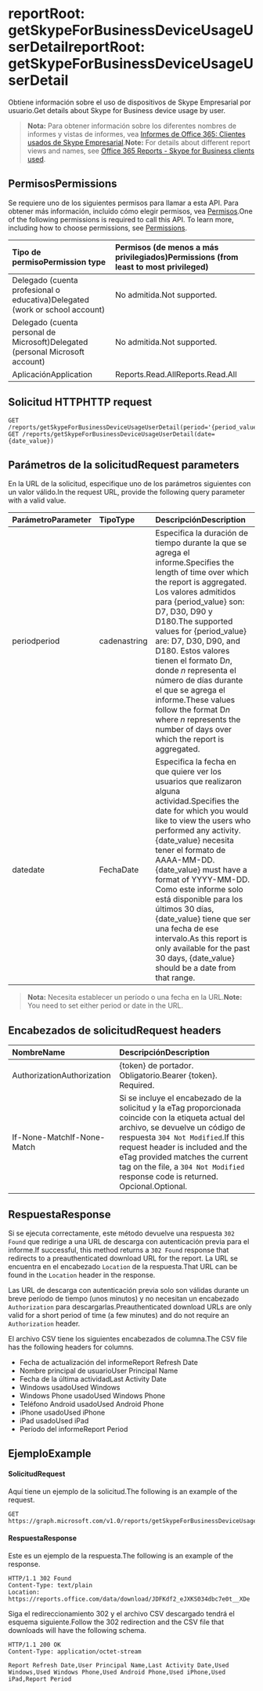 # <a name="reportroot-getskypeforbusinessdeviceusageuserdetail"></a><span data-ttu-id="a4d59-101">reportRoot: getSkypeForBusinessDeviceUsageUserDetail</span><span class="sxs-lookup"><span data-stu-id="a4d59-101">reportRoot: getSkypeForBusinessDeviceUsageUserDetail</span></span>

<span data-ttu-id="a4d59-102">Obtiene información sobre el uso de dispositivos de Skype Empresarial por usuario.</span><span class="sxs-lookup"><span data-stu-id="a4d59-102">Get details about Skype for Business device usage by user.</span></span>

> <span data-ttu-id="a4d59-103">**Nota:** Para obtener información sobre los diferentes nombres de informes y vistas de informes, vea [Informes de Office 365: Clientes usados de Skype Empresarial](https://support.office.com/client/Skype-for-Business-clients-used-b9019c36-034f-40c7-acb0-c2a0400b03c3).</span><span class="sxs-lookup"><span data-stu-id="a4d59-103">**Note:** For details about different report views and names, see [Office 365 Reports - Skype for Business clients used](https://support.office.com/client/Skype-for-Business-clients-used-b9019c36-034f-40c7-acb0-c2a0400b03c3).</span></span>

## <a name="permissions"></a><span data-ttu-id="a4d59-104">Permisos</span><span class="sxs-lookup"><span data-stu-id="a4d59-104">Permissions</span></span>

<span data-ttu-id="a4d59-p101">Se requiere uno de los siguientes permisos para llamar a esta API. Para obtener más información, incluido cómo elegir permisos, vea [Permisos](../../../concepts/permissions_reference.md).</span><span class="sxs-lookup"><span data-stu-id="a4d59-p101">One of the following permissions is required to call this API. To learn more, including how to choose permissions, see [Permissions](../../../concepts/permissions_reference.md).</span></span>

| <span data-ttu-id="a4d59-107">Tipo de permiso</span><span class="sxs-lookup"><span data-stu-id="a4d59-107">Permission type</span></span>                        | <span data-ttu-id="a4d59-108">Permisos (de menos a más privilegiados)</span><span class="sxs-lookup"><span data-stu-id="a4d59-108">Permissions (from least to most privileged)</span></span> |
| :------------------------------------- | :--------------------------------------- |
| <span data-ttu-id="a4d59-109">Delegado (cuenta profesional o educativa)</span><span class="sxs-lookup"><span data-stu-id="a4d59-109">Delegated (work or school account)</span></span>     | <span data-ttu-id="a4d59-110">No admitida.</span><span class="sxs-lookup"><span data-stu-id="a4d59-110">Not supported.</span></span>                           |
| <span data-ttu-id="a4d59-111">Delegado (cuenta personal de Microsoft)</span><span class="sxs-lookup"><span data-stu-id="a4d59-111">Delegated (personal Microsoft account)</span></span> | <span data-ttu-id="a4d59-112">No admitida.</span><span class="sxs-lookup"><span data-stu-id="a4d59-112">Not supported.</span></span>                           |
| <span data-ttu-id="a4d59-113">Aplicación</span><span class="sxs-lookup"><span data-stu-id="a4d59-113">Application</span></span>                            | <span data-ttu-id="a4d59-114">Reports.Read.All</span><span class="sxs-lookup"><span data-stu-id="a4d59-114">Reports.Read.All</span></span>                         |

## <a name="http-request"></a><span data-ttu-id="a4d59-115">Solicitud HTTP</span><span class="sxs-lookup"><span data-stu-id="a4d59-115">HTTP request</span></span>

<!-- { "blockType": "ignored" } --> 

```http
GET /reports/getSkypeForBusinessDeviceUsageUserDetail(period='{period_value}')
GET /reports/getSkypeForBusinessDeviceUsageUserDetail(date={date_value})
```

## <a name="request-parameters"></a><span data-ttu-id="a4d59-116">Parámetros de la solicitud</span><span class="sxs-lookup"><span data-stu-id="a4d59-116">Request parameters</span></span>

<span data-ttu-id="a4d59-117">En la URL de la solicitud, especifique uno de los parámetros siguientes con un valor válido.</span><span class="sxs-lookup"><span data-stu-id="a4d59-117">In the request URL, provide the following query parameter with a valid value.</span></span>

| <span data-ttu-id="a4d59-118">Parámetro</span><span class="sxs-lookup"><span data-stu-id="a4d59-118">Parameter</span></span> | <span data-ttu-id="a4d59-119">Tipo</span><span class="sxs-lookup"><span data-stu-id="a4d59-119">Type</span></span>   | <span data-ttu-id="a4d59-120">Descripción</span><span class="sxs-lookup"><span data-stu-id="a4d59-120">Description</span></span>                              |
| :-------- | :----- | :--------------------------------------- |
| <span data-ttu-id="a4d59-121">period</span><span class="sxs-lookup"><span data-stu-id="a4d59-121">period</span></span>    | <span data-ttu-id="a4d59-122">cadena</span><span class="sxs-lookup"><span data-stu-id="a4d59-122">string</span></span> | <span data-ttu-id="a4d59-123">Especifica la duración de tiempo durante la que se agrega el informe.</span><span class="sxs-lookup"><span data-stu-id="a4d59-123">Specifies the length of time over which the report is aggregated.</span></span> <span data-ttu-id="a4d59-124">Los valores admitidos para {period_value} son: D7, D30, D90 y D180.</span><span class="sxs-lookup"><span data-stu-id="a4d59-124">The supported values for {period_value} are: D7, D30, D90, and D180.</span></span> <span data-ttu-id="a4d59-125">Estos valores tienen el formato D*n*, donde *n* representa el número de días durante el que se agrega el informe.</span><span class="sxs-lookup"><span data-stu-id="a4d59-125">These values follow the format D*n* where *n* represents the number of days over which the report is aggregated.</span></span> |
| <span data-ttu-id="a4d59-126">date</span><span class="sxs-lookup"><span data-stu-id="a4d59-126">date</span></span>      | <span data-ttu-id="a4d59-127">Fecha</span><span class="sxs-lookup"><span data-stu-id="a4d59-127">Date</span></span>   | <span data-ttu-id="a4d59-128">Especifica la fecha en que quiere ver los usuarios que realizaron alguna actividad.</span><span class="sxs-lookup"><span data-stu-id="a4d59-128">Specifies the date for which you would like to view the users who performed any activity.</span></span> <span data-ttu-id="a4d59-129">{date_value} necesita tener el formato de AAAA-MM-DD.</span><span class="sxs-lookup"><span data-stu-id="a4d59-129">{date_value} must have a format of YYYY-MM-DD.</span></span> <span data-ttu-id="a4d59-130">Como este informe solo está disponible para los últimos 30 días, {date_value} tiene que ser una fecha de ese intervalo.</span><span class="sxs-lookup"><span data-stu-id="a4d59-130">As this report is only available for the past 30 days, {date_value} should be a date from that range.</span></span> |

> <span data-ttu-id="a4d59-131">**Nota:** Necesita establecer un período o una fecha en la URL.</span><span class="sxs-lookup"><span data-stu-id="a4d59-131">**Note:** You need to set either period or date in the URL.</span></span>

## <a name="request-headers"></a><span data-ttu-id="a4d59-132">Encabezados de solicitud</span><span class="sxs-lookup"><span data-stu-id="a4d59-132">Request headers</span></span>

| <span data-ttu-id="a4d59-133">Nombre</span><span class="sxs-lookup"><span data-stu-id="a4d59-133">Name</span></span>          | <span data-ttu-id="a4d59-134">Descripción</span><span class="sxs-lookup"><span data-stu-id="a4d59-134">Description</span></span>               |
| :------------ | :------------------------ |
| <span data-ttu-id="a4d59-135">Authorization</span><span class="sxs-lookup"><span data-stu-id="a4d59-135">Authorization</span></span> | <span data-ttu-id="a4d59-p104">{token} de portador. Obligatorio.</span><span class="sxs-lookup"><span data-stu-id="a4d59-p104">Bearer {token}. Required.</span></span> |
| <span data-ttu-id="a4d59-138">If-None-Match</span><span class="sxs-lookup"><span data-stu-id="a4d59-138">If-None-Match</span></span> | <span data-ttu-id="a4d59-139">Si se incluye el encabezado de la solicitud y la eTag proporcionada coincide con la etiqueta actual del archivo, se devuelve un código de respuesta `304 Not Modified`.</span><span class="sxs-lookup"><span data-stu-id="a4d59-139">If this request header is included and the eTag provided matches the current tag on the file, a `304 Not Modified` response code is returned.</span></span> <span data-ttu-id="a4d59-140">Opcional.</span><span class="sxs-lookup"><span data-stu-id="a4d59-140">Optional.</span></span> |

## <a name="response"></a><span data-ttu-id="a4d59-141">Respuesta</span><span class="sxs-lookup"><span data-stu-id="a4d59-141">Response</span></span>

<span data-ttu-id="a4d59-142">Si se ejecuta correctamente, este método devuelve una respuesta `302 Found` que redirige a una URL de descarga con autenticación previa para el informe.</span><span class="sxs-lookup"><span data-stu-id="a4d59-142">If successful, this method returns a `302 Found` response that redirects to a preauthenticated download URL for the report.</span></span> <span data-ttu-id="a4d59-143">La URL se encuentra en el encabezado `Location` de la respuesta.</span><span class="sxs-lookup"><span data-stu-id="a4d59-143">That URL can be found in the `Location` header in the response.</span></span>

<span data-ttu-id="a4d59-144">Las URL de descarga con autenticación previa solo son válidas durante un breve período de tiempo (unos minutos) y no necesitan un encabezado `Authorization` para descargarlas.</span><span class="sxs-lookup"><span data-stu-id="a4d59-144">Preauthenticated download URLs are only valid for a short period of time (a few minutes) and do not require an `Authorization` header.</span></span>

<span data-ttu-id="a4d59-145">El archivo CSV tiene los siguientes encabezados de columna.</span><span class="sxs-lookup"><span data-stu-id="a4d59-145">The CSV file has the following headers for columns.</span></span>

- <span data-ttu-id="a4d59-146">Fecha de actualización del informe</span><span class="sxs-lookup"><span data-stu-id="a4d59-146">Report Refresh Date</span></span>
- <span data-ttu-id="a4d59-147">Nombre principal de usuario</span><span class="sxs-lookup"><span data-stu-id="a4d59-147">User Principal Name</span></span>
- <span data-ttu-id="a4d59-148">Fecha de la última actividad</span><span class="sxs-lookup"><span data-stu-id="a4d59-148">Last Activity Date</span></span>
- <span data-ttu-id="a4d59-149">Windows usado</span><span class="sxs-lookup"><span data-stu-id="a4d59-149">Used Windows</span></span>
- <span data-ttu-id="a4d59-150">Windows Phone usado</span><span class="sxs-lookup"><span data-stu-id="a4d59-150">Used Windows Phone</span></span>
- <span data-ttu-id="a4d59-151">Teléfono Android usado</span><span class="sxs-lookup"><span data-stu-id="a4d59-151">Used Android Phone</span></span>
- <span data-ttu-id="a4d59-152">iPhone usado</span><span class="sxs-lookup"><span data-stu-id="a4d59-152">Used iPhone</span></span>
- <span data-ttu-id="a4d59-153">iPad usado</span><span class="sxs-lookup"><span data-stu-id="a4d59-153">Used iPad</span></span>
- <span data-ttu-id="a4d59-154">Período del informe</span><span class="sxs-lookup"><span data-stu-id="a4d59-154">Report Period</span></span>

## <a name="example"></a><span data-ttu-id="a4d59-155">Ejemplo</span><span class="sxs-lookup"><span data-stu-id="a4d59-155">Example</span></span>

#### <a name="request"></a><span data-ttu-id="a4d59-156">Solicitud</span><span class="sxs-lookup"><span data-stu-id="a4d59-156">Request</span></span>

<span data-ttu-id="a4d59-157">Aquí tiene un ejemplo de la solicitud.</span><span class="sxs-lookup"><span data-stu-id="a4d59-157">The following is an example of the request.</span></span>

<!-- {
  "blockType": "request",
  "name": "reportroot_getskypeforbusinessdeviceusageuserdetail"
}-->

```http
GET https://graph.microsoft.com/v1.0/reports/getSkypeForBusinessDeviceUsageUserDetail(period='D7')
```

#### <a name="response"></a><span data-ttu-id="a4d59-158">Respuesta</span><span class="sxs-lookup"><span data-stu-id="a4d59-158">Response</span></span>

<span data-ttu-id="a4d59-159">Este es un ejemplo de la respuesta.</span><span class="sxs-lookup"><span data-stu-id="a4d59-159">The following is an example of the response.</span></span>

<!-- { "blockType": "ignored" } --> 

```http
HTTP/1.1 302 Found
Content-Type: text/plain
Location: https://reports.office.com/data/download/JDFKdf2_eJXKS034dbc7e0t__XDe
```

<span data-ttu-id="a4d59-160">Siga el redireccionamiento 302 y el archivo CSV descargado tendrá el esquema siguiente.</span><span class="sxs-lookup"><span data-stu-id="a4d59-160">Follow the 302 redirection and the CSV file that downloads will have the following schema.</span></span>

<!-- {
  "blockType": "response",
  "truncated": true,
  "@odata.type": "stream"
} -->

```http
HTTP/1.1 200 OK
Content-Type: application/octet-stream

Report Refresh Date,User Principal Name,Last Activity Date,Used Windows,Used Windows Phone,Used Android Phone,Used iPhone,Used iPad,Report Period
```
